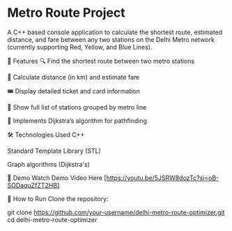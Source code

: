 # Metro Route Project
A C++ based console application to calculate the shortest route, estimated distance, and fare between any two stations on the Delhi Metro network (currently supporting Red, Yellow, and Blue Lines).

📌 Features
🔍 Find the shortest route between two metro stations

📏 Calculate distance (in km) and estimate fare

🎟️ Display detailed ticket and card information

🧭 Show full list of stations grouped by metro line

🧠 Implements Dijkstra’s algorithm for pathfinding

🛠️ Technologies Used
C++

Standard Template Library (STL)

Graph algorithms (Dijkstra's)

📸 Demo
Watch Demo Video Here [https://youtu.be/5JSRW8dozTc?si=oB-SODaquZfZT2HB]

🚀 How to Run
Clone the repository:

git clone https://github.com/your-username/delhi-metro-route-optimizer.git
cd delhi-metro-route-optimizer
